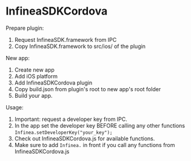 # InfineaSDKCordova

Prepare plugin:
1) Request InfineaSDK.framework from IPC
2) Copy InfineaSDK.framework to src/ios/ of the plugin

New app:
1) Create new app
2) Add iOS platform
3) Add InfineaSDKCordova plugin
4) Copy build.json from plugin's root to new app's root folder
5) Build your app.

Usage:
1) Important: request a developer key from IPC.
2) In the app set the developer key BEFORE calling any other functions
`Infinea.setDeveloperKey("your_key");`
3) Check out InfineaSDKCordova.js for available functions.
4) Make sure to add `Infinea.` in front if you call any functions from InfineaSDKCordova.js 

